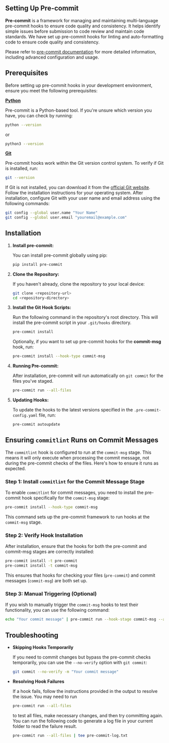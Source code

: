 ## **Setting Up Pre-commit**

**Pre-commit** is a framework for managing and maintaining multi-language pre-commit hooks to ensure code quality and consistency. It helps identify simple issues before submission to code review and maintain code standards. We have set up pre-commit hooks for linting and auto-formatting code to ensure code quality and consistency.

Please refer to [pre-commit documentation](https://pre-commit.com/) for more detailed information, including advanced configuration and usage.

## **Prerequisites**

Before setting up pre-commit hooks in your development environment, ensure you meet the following prerequisites:

[**Python**](https://www.python.org/)

Pre-commit is a Python-based tool. If you're unsure which version you have, you can check by running:

```bash
python --version
```
or
```bash
python3 --version
```

 [**Git**](https://git-scm.com/)

Pre-commit hooks work within the Git version control system. To verify if Git is installed, run:

```bash
git --version
```

If Git is not installed, you can download it from the [official Git website](https://git-scm.com/downloads). Follow the installation instructions for your operating system. After installation, configure Git with your user name and email address using the following commands:

```bash
git config --global user.name "Your Name"
git config --global user.email "youremail@example.com"
```

## **Installation**

1. **Install pre-commit:**
   
   You can install pre-commit globally using pip:
   ```bash
   pip install pre-commit
   ```

2. **Clone the Repository:**

   If you haven't already, clone the repository to your local device:
   ```bash
   git clone <repository-url>
   cd <repository-directory>
   ```

3. **Install the Git Hook Scripts:**

   Run the following command in the repository's root directory. This will install the pre-commit script in your `.git/hooks` directory.

   ```bash
   pre-commit install
   ```

   Optionally, if you want to set up pre-commit hooks for the **commit-msg** hook, run:

   ```bash
   pre-commit install --hook-type commit-msg
   ```

4. **Running Pre-commit:**

   After installation, pre-commit will run automatically on `git commit` for the files you've staged. 

   ```bash
   pre-commit run --all-files
   ```

5. **Updating Hooks:**

   To update the hooks to the latest versions specified in the `.pre-commit-config.yaml` file, run:

   ```bash
   pre-commit autoupdate
   ```


## Ensuring `commitlint` Runs on Commit Messages

The `commitlint` hook is configured to run at the `commit-msg` stage. This means it will only execute when processing the commit message, not during the pre-commit checks of the files. Here's how to ensure it runs as expected.

### Step 1: Install `commitlint` for the Commit Message Stage

To enable `commitlint` for commit messages, you need to install the pre-commit hook specifically for the `commit-msg` stage:

```bash
pre-commit install --hook-type commit-msg
```

This command sets up the pre-commit framework to run hooks at the `commit-msg` stage.

### Step 2: Verify Hook Installation

After installation, ensure that the hooks for both the pre-commit and commit-msg stages are correctly installed:

```bash
pre-commit install -t pre-commit
pre-commit install -t commit-msg
```

This ensures that hooks for checking your files (`pre-commit`) and commit messages (`commit-msg`) are both set up.

### Step 3: Manual Triggering (Optional)

If you wish to manually trigger the `commit-msg` hooks to test their functionality, you can use the following command:

```bash
echo "Your commit message" | pre-commit run --hook-stage commit-msg --all-files
```

## **Troubleshooting**

- **Skipping Hooks Temporarily** 

    If you need to commit changes but bypass the pre-commit checks temporarily, you can use the `--no-verify` option with `git commit`:

  ```bash
  git commit --no-verify -m "Your commit message"
  ```

- **Resolving Hook Failures** 

    If a hook fails, follow the instructions provided in the output to resolve the issue. You may need to run 
  ```bash
  pre-commit run --all-files
   ```
     to test all files, make necessary changes, and then try committing again. You can run the following code to generate a log file in your current folder to read the failure result.
   ```bash
   pre-commit run --all-files | tee pre-commit-log.txt 
  ```
